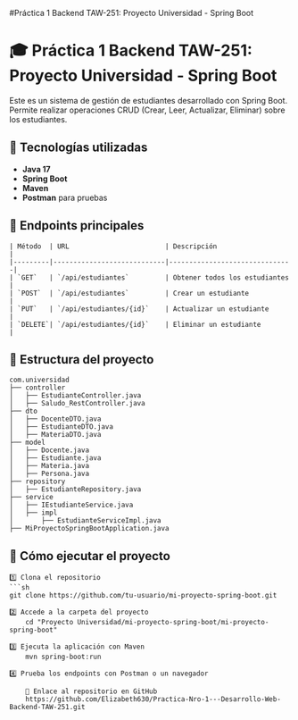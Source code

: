 #Práctica 1 Backend TAW-251: Proyecto Universidad - Spring Boot
# 🎓 Práctica 1 Backend TAW-251: Proyecto Universidad - Spring Boot

Este es un sistema de gestión de estudiantes desarrollado con Spring Boot.  
Permite realizar operaciones CRUD (Crear, Leer, Actualizar, Eliminar) sobre los estudiantes.

## 🚀 Tecnologías utilizadas  
- **Java 17**  
- **Spring Boot**  
- **Maven**  
- **Postman** para pruebas  

## 📌 Endpoints principales  
    | Método  | URL                        | Descripción                   |
    |---------|----------------------------|-------------------------------|
    | `GET`   | `/api/estudiantes`         | Obtener todos los estudiantes |
    | `POST`  | `/api/estudiantes`         | Crear un estudiante           |
    | `PUT`   | `/api/estudiantes/{id}`    | Actualizar un estudiante      |
    | `DELETE`| `/api/estudiantes/{id}`    | Eliminar un estudiante        |

## 📂 Estructura del proyecto  
    com.universidad
    ├── controller
    │   ├── EstudianteController.java
    │   ├── Saludo_RestController.java
    ├── dto
    │   ├── DocenteDTO.java
    │   ├── EstudianteDTO.java
    │   ├── MateriaDTO.java
    ├── model
    │   ├── Docente.java
    │   ├── Estudiante.java
    │   ├── Materia.java
    │   ├── Persona.java
    ├── repository
    │   ├── EstudianteRepository.java
    ├── service
    │   ├── IEstudianteService.java
    │   ├── impl
    │       ├── EstudianteServiceImpl.java
    ├── MiProyectoSpringBootApplication.java


## 📖 Cómo ejecutar el proyecto  
    1️⃣ Clona el repositorio  
    ```sh
    git clone https://github.com/tu-usuario/mi-proyecto-spring-boot.git

    2️⃣ Accede a la carpeta del proyecto
        cd "Proyecto Universidad/mi-proyecto-spring-boot/mi-proyecto-spring-boot"

    3️⃣ Ejecuta la aplicación con Maven
        mvn spring-boot:run

    4️⃣ Prueba los endpoints con Postman o un navegador

        📎 Enlace al repositorio en GitHub
        https://github.com/Elizabeth630/Practica-Nro-1---Desarrollo-Web-Backend-TAW-251.git